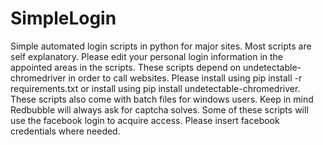 # SimpleLogin
Simple automated login scripts in python for major sites.
Most scripts are self explanatory.
Please edit your personal login information in the appointed areas in the scripts.
These scripts depend on undetectable-chromedriver in order to call websites. Please install using pip install -r requirements.txt or install using pip install undetectable-chromedriver.
These scripts also come with batch files for windows users.
Keep in mind Redbubble will always ask for captcha solves.
Some of these scripts will use the facebook login to acquire access. Please insert facebook credentials where needed.

